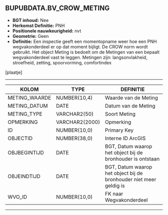 ﻿## BUPUBDATA.BV_CROW_METING


* __BGT inhoud:__ Nee
* __Herkomst Definitie:__ PNH
* __Positionele nauwkeurigheid:__ nvt
* __Geometrie:__ Geen
* __Definitie:__ Een inspectie geeft een momentopname weer hoe een PNH wegvakonderdeel er op dat moment bijligt. De CROW norm wordt gebruikt. Het object Meting is bedoelt om de Metingen van een bepaalt wegvakonderdeel vast te leggen. Metingen zijn: langsonvlakheid, stroefheid, zetting, spoorvorming, comfortindex

[plaatje]

***

|KOLOM                           	|TYPE          	|DEFINITIE|
|------                          	|----          	|-----    |
|METING_WAARDE                    	|NUMBER(10,4)  	|Waarde van de Meting|
|METING_DATUM                      	|DATE		  	|Datum van de Meting|
|METING_TYPE                     	|VARCHAR2(50)  	|Soort Meting|
|OPMERKING                       	|VARCHAR2(2000)	|Opmerking|
|ID                              	|NUMBER(10,0)  	|Primary Key|
|OBJECTID                        	|NUMBER(38,0)   |Interne ID ArcGIS|
|OBJBEGINTIJD                    	|DATE          	|BGT, Datum waarop het object bij de bronhouder is ontstaan|
|OBJEINDTIJD                     	|DATE          	|BGT, Datum waarop het object bij de bronhouder niet meer geldig is|
|WVO_ID                          	|NUMBER(10,0)  	|FK naar Wegvakonderdeel|

***
